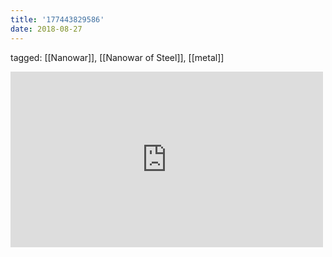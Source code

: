 ```yaml
---
title: '177443829586'
date: 2018-08-27
---
```

tagged: [[Nanowar]], [[Nanowar of Steel]], [[metal]]
<iframe allow="accelerometer; autoplay; clipboard-write; encrypted-media; gyroscope; picture-in-picture" allowfullscreen="" frameborder="0" height="281" id="youtube_iframe" src="https://www.youtube.com/embed/miekjLzzCDk?feature=oembed&amp;enablejsapi=1&amp;origin=https://safe.txmblr.com&amp;wmode=opaque" width="500"></iframe>